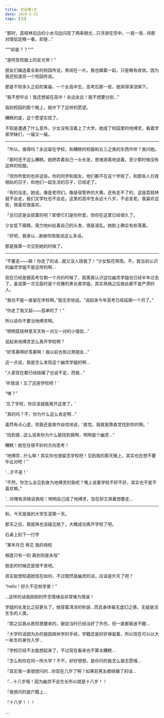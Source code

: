 ```yaml
---
title: 恋旧事|文
date: 2020-5-31
tags: [文]
---
```


“那时，荔枝林后边的小水沟边闪现了两条银光...只浮游在空中，一晃一晃...待那对情侣定睛一看，却是...”

“”“却是？？”“”

“是阿哲校服上的反光带！”

朋友们编造着全新的校园传说，笑闹在一片。我也跟着一起，只是略有收敛。因为我还知道另一个校园传说。

那是不知多久之前的某届，一个女高中生。高考后那一夜，她哭得涕泪俱下。

“我不想毕业！我还想留在高中！永远永远！我不想要分别...”

临别校园的那个晚上，她许下了这样的愿望。

糟糕的是，这个愿望实现了。

不知是遭遇了什么意外，少女没有活着上了大学。她成了校园里的地缚灵，看着学弟学妹们，一届又一届。

---

「所以，值得吗？永远留在学校，和糟糕的校服和五三之类的东西作伴？我问她。

『那时还不这么糟糕。她把弄着自己一头长发，思绪游离地说着。至少那时候没有这样的校服。

「但你所爱的也非这些。你的同学和朋友，他们都不在这个学校了。和那些人日夜相处的日子，和他们一起生活的日子，已经走了。

『有的没走。她说。像是老师们，像是宿管养的大黄。还有走不了的，这座荔枝林就不会走，我们文学社也不会走。这里的高中生永远十八岁，不会变老。我喜欢这些，很喜欢很喜欢。

「总归还是会寂寞的吧？即使它们是你所爱，但你在这里已经很久了。

少女低下眉眼，用力地纠扯着自己的头发，很是凌乱。她脸上确实有些落寞。

『好吧，我承认...谢谢你陪我说这么多话。

那是我第一次见到她的时候了。

---

“不要走~~~嘛！你走了的话...就又没人陪我了！”少女梨花带雨。不，我当初认识的幽灵学姐不是这样的啊...

现在已经是据高考仅剩一个月的时候了，距离我认识这位幽灵学姐也已经半年过去了。虽说第一次见面时是个优雅的黑长直学姐，其实熟络之后彼此都不是严肃的人。

“我也不能一直留在学校啊。”我无奈地说。“说起来今年高考已经延期一个月了。”

“你走了我又超~~~孤单的了！”

所以说你不要当地缚灵啊。

“明明荔枝林里天天有一对又一对的小情侣...”

说起来地缚灵怎么离开学校啊？

“好羡慕啊好羡慕啊！我以前也有过男朋友...”

近一点说，我是怎么发现这个幽灵学姐的啊...

“人家现在都已经结婚了也说不定，而我...”

'听我说！忘了这座学校吧！'

“咦？”

'忘了学校，你应该就能离开这里了。'

"真的吗？不，你为什么这么肯定啊..."

虽然有点心虚，但我还是故作自信地说，'直觉。我就是靠直觉找到你的啊。'

”找到我...这么说来你为什么能找到我啊，明明是个幽灵...“

糟糕！她在往很不妙的方向思考！

“地缚灵...什么嘛！其实你也很留念学校吧！见到我的那天晚上，其实也在想不要毕业对吧！”

 '...才不是！'

“不然，你怎么会见到身为地缚灵的我呢？嘴上说着学校不好不好，其实也不是不喜欢嘛。”

'...你哪有资格说我啦！明明自己成了地缚灵，现在却又哭着想要走...

---

秋。今天是我的大学生涯第一天。

那天之后，我就再也没碰见她了。大概成功离开学校了吧。

石桌上刻下一行字

“某年月日 再见 我的母校

相逢只有一刻 离别则是永恒”

她走的时候还是很不舍吧。

其实挺想知道她现在如何，不过既然是幽灵的话，应该是升天了吧？

“hello！好久不见啦学弟！”

...这样的话我刚刚的怀念情绪会非常难为情诶！

学姐的长发比之前更长了，她穿着清凉的秋装...而且身体毫无虚幻之感，无疑是活生生的人类。

『那之后我从医院里醒来的，据说当时已经治好了外伤，但一直都昏迷不醒...

『大学的话因为办的是因病休学的手续，学籍还是好好保留着，所以现在可以以大一新生的身份入学...

『学校已经不太能想起来了，不过现在看来也不算太糟糕...

『怎么和你在同一所大学？不不，好好想想，是你问的我怎么报志愿哦...

「其实我一直很想问的...你现在几岁了啊？如果前男友都结婚了的话...

『...十八岁哦！因为幽灵不会生长所以就是十八岁！！

「我想问的是户籍上...

『十八岁！！！

...
